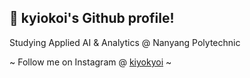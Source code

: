 ## :musical_note: kyiokoi's Github profile!

Studying Applied AI & Analytics @ Nanyang Polytechnic


~ Follow me on Instagram @ [kiyokyoi](https://www.instagram.com/kiyokyoi?igsh=MXdpcnI3ZHVqeTlqMg==) ~
<!--
**kyiokoi/kyiokoi** is a ✨ _special_ ✨ repository because its `README.md` (this file) appears on your GitHub profile.

Here are some ideas to get you started:

- 🔭 I’m currently working on ...
- 🌱 I’m currently learning ...
- 👯 I’m looking to collaborate on ...
- 🤔 I’m looking for help with ...
- 💬 Ask me about ...
- 📫 How to reach me: ...
- 😄 Pronouns: ...
- ⚡ Fun fact: ...
-->

